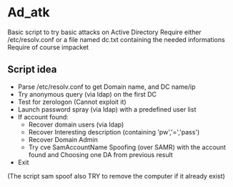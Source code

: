 # Ad_atk
Basic script to try basic attacks on Active Directory
Require either /etc/resolv.conf or a file named dc.txt containing the needed informations
Require of course impacket

## Script idea
- Parse /etc/resolv.conf to get Domain name, and DC name/ip
- Try anonymous query (via ldap) on the first DC
- Test for zerologon (Cannot exploit it)
- Launch password spray (via ldap) with a predefined user list
- If account found:
    - Recover domain users (via ldap)
    - Recover Interesting description (containing 'pw','=','pass')
    - Recover Domain Admin
    - Try cve SamAccountName Spoofing (over SAMR) with the account found and Choosing one DA from previous result
- Exit

(The script sam spoof also TRY to remove the computer if it already exist)
